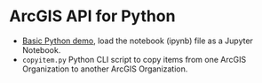 # ArcGIS API for Python

* [Basic Python demo](./basic-demo.html), load the notebook (ipynb) file as a Jupyter Notebook.
* `copyitem.py` Python CLI script to copy items from one ArcGIS Organization to another ArcGIS Organization.

